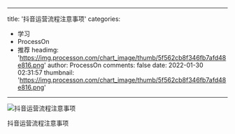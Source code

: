 
---
title: '抖音运营流程注意事项'
categories: 
 - 学习
 - ProcessOn
 - 推荐
headimg: 'https://img.processon.com/chart_image/thumb/5f562cb8f346fb7afd48e816.png'
author: ProcessOn
comments: false
date: 2022-01-30 02:31:57
thumbnail: 'https://img.processon.com/chart_image/thumb/5f562cb8f346fb7afd48e816.png'
---

<div>   
<img class="thumb" alt="抖音运营流程注意事项" src="https://img.processon.com/chart_image/thumb/5f562cb8f346fb7afd48e816.png" referrerpolicy="no-referrer">
<p>抖音运营流程注意事项</p>  
</div>
            